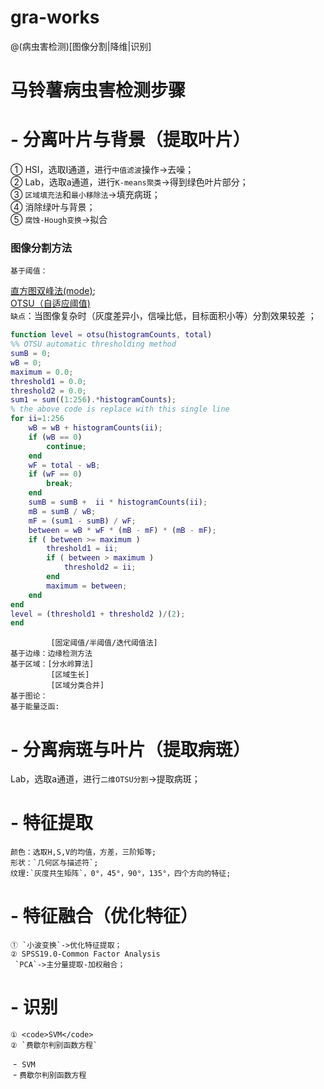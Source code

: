 # gra-works
@(病虫害检测)[图像分割|降维|识别]
# 马铃薯病虫害检测步骤
# - **分离叶片与背景（提取叶片）**
  ① HSI，选取I通道，进行`中值滤波`操作->去噪；<br>
  ② Lab，选取a通道，进行`K-means聚类`->得到绿色叶片部分；<br>
  ③ `区域填充法`和`最小移除法`->填充病斑；<br>
  ④ 消除绿叶与背景；<br>
  ⑤ `腐蚀-Hough变换`->拟合<br>
  ### 图像分割方法
    基于阈值： 
[直方图双峰法(mode)](http://blog.csdn.net/hh555800/article/details/42342687);<br>
[OTSU（自适应阈值)](https://zh.wikipedia.org/zh-hans/%E5%A4%A7%E6%B4%A5%E7%AE%97%E6%B3%95)<br>
`缺点`：当图像复杂时（灰度差异小，信噪比低，目标面积小等）分割效果较差 ；
```matlab
function level = otsu(histogramCounts, total)
%% OTSU automatic thresholding method
sumB = 0;
wB = 0;
maximum = 0.0;
threshold1 = 0.0;
threshold2 = 0.0;
sum1 = sum((1:256).*histogramCounts); 
% the above code is replace with this single line
for ii=1:256
    wB = wB + histogramCounts(ii);
    if (wB == 0)
        continue;
    end
    wF = total - wB;
    if (wF == 0)
        break;
    end
    sumB = sumB +  ii * histogramCounts(ii);
    mB = sumB / wB;
    mF = (sum1 - sumB) / wF;
    between = wB * wF * (mB - mF) * (mB - mF);
    if ( between >= maximum )
        threshold1 = ii;
        if ( between > maximum )
            threshold2 = ii;
        end
        maximum = between;
    end
end
level = (threshold1 + threshold2 )/(2);
end
```



             [固定阈值/半阈值/迭代阈值法]
    基于边缘：边缘检测方法
    基于区域：[分水岭算法]
             [区域生长]
             [区域分类合并]
    基于图论：
    基于能量泛函:
   <!-- 1.K-means
   2.Hough变幻
   3.超像素分割算法
   4.Graphcut -->

# - **分离病斑与叶片（提取病斑）**
  Lab，选取a通道，进行`二维OTSU分割`->提取病斑；
# - **特征提取**
    颜色：选取H,S,V的均值，方差，三阶矩等;
    形状：`几何区与描述符`;
    纹理:`灰度共生矩阵`，0°，45°，90°，135°，四个方向的特征;
# - **特征融合（优化特征）**
    ① `小波变换`->优化特征提取；
    ② SPSS19.0-Common Factor Analysis
     `PCA`->主分量提取-加权融合；
# - **识别**

    ① <code>SVM</code>
    ② `费歇尔判别函数方程`


  -  `SVM`<br>
  - `费歇尔判别函数方程`



    
